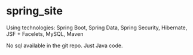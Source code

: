 # spring_site
Using technologies: Spring Boot, Spring Data, Spring Security, Hibernate, JSF + Facelets, MySQL, Maven


No sql available in the git repo. Just Java code.
